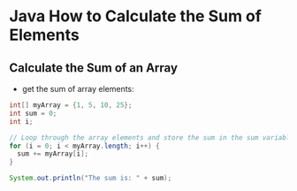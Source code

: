 # Java How to Calculate the Sum of Elements

## Calculate the Sum of an Array

- get the sum of array elements:

```java
int[] myArray = {1, 5, 10, 25};
int sum = 0;
int i; 

// Loop through the array elements and store the sum in the sum variable
for (i = 0; i < myArray.length; i++) {
  sum += myArray[i];
}

System.out.println("The sum is: " + sum);
```